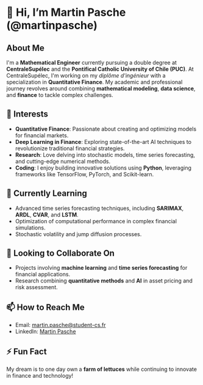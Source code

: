 # 👋 Hi, I’m Martin Pasche (@martinpasche)

## About Me
I'm a **Mathematical Engineer** currently pursuing a double degree at **CentraleSupélec** and the **Pontifical Catholic University of Chile (PUC)**. At CentraleSupélec, I'm working on my *diplôme d'ingénieur* with a specialization in **Quantitative Finance**. My academic and professional journey revolves around combining **mathematical modeling**, **data science**, and **finance** to tackle complex challenges.

## 👀 Interests
- **Quantitative Finance**: Passionate about creating and optimizing models for financial markets.
- **Deep Learning in Finance**: Exploring state-of-the-art AI techniques to revolutionize traditional financial strategies.
- **Research**: Love delving into stochastic models, time series forecasting, and cutting-edge numerical methods.
- **Coding**: I enjoy building innovative solutions using **Python**, leveraging frameworks like TensorFlow, PyTorch, and Scikit-learn.

## 🌱 Currently Learning
- Advanced time series forecasting techniques, including **SARIMAX**, **ARDL**, **CVAR**, and **LSTM**.
- Optimization of computational performance in complex financial simulations.
- Stochastic volatility and jump diffusion processes.

## 💞️ Looking to Collaborate On
- Projects involving **machine learning** and **time series forecasting** for financial applications.
- Research combining **quantitative methods** and **AI** in asset pricing and risk assessment.

## 📫 How to Reach Me
- Email: martin.pasche@student-cs.fr
- LinkedIn: [Martin Pasche](https://linkedin.com/in/martin-pasche)

## ⚡ Fun Fact
My dream is to one day own a **farm of lettuces** while continuing to innovate in finance and technology!


<!---
martinpasche/martinpasche is a ✨ special ✨ repository because its `README.md` (this file) appears on your GitHub profile.
You can click the Preview link to take a look at your changes.
--->
